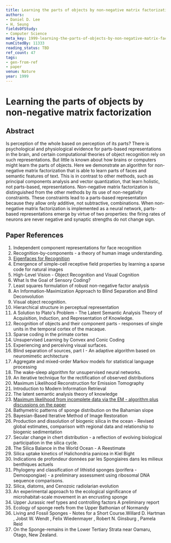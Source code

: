 ```yaml
---
title: Learning the parts of objects by non-negative matrix factorization
authors:
- Daniel D. Lee
- H. Seung
fieldsOfStudy:
- Computer Science
meta_key: 1999-learning-the-parts-of-objects-by-non-negative-matrix-factorization
numCitedBy: 11333
reading_status: TBD
ref_count: 47
tags:
- gen-from-ref
- paper
venue: Nature
year: 1999
---
```


# Learning the parts of objects by non-negative matrix factorization

## Abstract

Is perception of the whole based on perception of its parts? There is psychological and physiological evidence for parts-based representations in the brain, and certain computational theories of object recognition rely on such representations. But little is known about how brains or computers might learn the parts of objects. Here we demonstrate an algorithm for non-negative matrix factorization that is able to learn parts of faces and semantic features of text. This is in contrast to other methods, such as principal components analysis and vector quantization, that learn holistic, not parts-based, representations. Non-negative matrix factorization is distinguished from the other methods by its use of non-negativity constraints. These constraints lead to a parts-based representation because they allow only additive, not subtractive, combinations. When non-negative matrix factorization is implemented as a neural network, parts-based representations emerge by virtue of two properties: the firing rates of neurons are never negative and synaptic strengths do not change sign.

## Paper References

1. Independent component representations for face recognition
2. Recognition-by-components - a theory of human image understanding.
3. [Eigenfaces for Recognition](1991-eigenfaces-for-recognition)
4. Emergence of simple-cell receptive field properties by learning a sparse code for natural images
5. High-Level Vision - Object Recognition and Visual Cognition
6. What Is the Goal of Sensory Coding?
7. Least squares formulation of robust non-negative factor analysis
8. An Information-Maximization Approach to Blind Separation and Blind Deconvolution
9. Visual object recognition.
10. Hierarchical structure in perceptual representation
11. A Solution to Plato's Problem - The Latent Semantic Analysis Theory of Acquisition, Induction, and Representation of Knowledge.
12. Recognition of objects and their component parts - responses of single units in the temporal cortex of the macaque.
13. Sparse coding in the primate cortex
14. Unsupervised Learning by Convex and Conic Coding
15. Experiencing and perceiving visual surfaces.
16. Blind separation of sources, part I - An adaptive algorithm based on neuromimetic architecture
17. Aggregate and mixed-order Markov models for statistical language processing
18. The wake-sleep algorithm for unsupervised neural networks.
19. An iterative technique for the rectification of observed distributions
20. Maximum Likelihood Reconstruction for Emission Tomography
21. Introduction to Modern Information Retrieval
22. The latent semantic analysis theory of knowledge
23. [Maximum likelihood from incomplete data via the EM - algorithm plus discussions on the paper](1977-maximum-likelihood-from-incomplete-data-via-the-em-algorithm-plus-discussions-on-the-paper)
24. Bathymetric patterns of sponge distribution on the Bahamian slope
25. Bayesian-Based Iterative Method of Image Restoration
26. Production and dissolution of biogenic silica in the ocean - Revised global estimates, comparison with regional data and relationship to biogenic sedimentation
27. Secular change in chert distribution - a reflection of evolving biological participation in the silica cycle.
28. The Silica Balance in the World Ocean - A Reestimate
29. Silica uptake kinetics of Halichondria panicea in Kiel Bight
30. Indications de profondeur données par les Spongiaires dans les milieux benthiques actuels
31. Phylogeny and classification of lithistid sponges (porifera - Demospongiae) - a preliminary assessment using ribosomal DNA sequence comparisons.
32. Silica, diatoms, and Cenozoic radiolarian evolution
33. An experimental approach to the ecological significance of microhabitat-scale movement in an encrusting sponge
34. Upper Jurassic reef types and controlling factors A preliminary report
35. Ecology of sponge reefs from the Upper Bathonian of Normandy
36. Living and Fossil Sponges - Notes for a Short Course.Willard D. Hartman , Jobst W. Wendt , Felix Wiedenmayer , Robert N. Ginsburg , Pamela Reid
37. On the Sponge-remains in the Lower Tertiary Strata near Oamaru, Otago, New Zealand.
